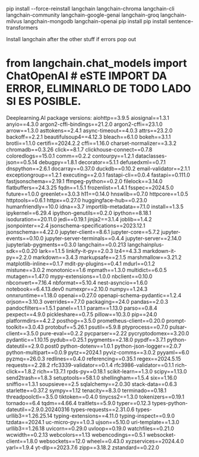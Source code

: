 pip install --force-reinstall langchain langchain-chroma langchain-cli langchain-community langchain-google-genai langchain-groq langchain-milvus langchain-mongodb langchain-openai
pip install pip install sentence-transformers

Install langchain after the other stuff if errors pop out

# from langchain.chat_models import ChatOpenAI # eSTE IMPORT DA ERROR, ELIMINARLO DE TODO LADO SI ES POSIBLE.


Deeplearning.AI package versions:
aiohttp==3.9.5
aiosignal==1.3.1
anyio==4.3.0
argon2-cffi-bindings==21.2.0
argon2-cffi==23.1.0
arrow==1.3.0
asttokens==2.4.1
async-timeout==4.0.3
attrs==23.2.0
backoff==2.2.1
beautifulsoup4==4.12.3
bleach==6.1.0
bokeh==3.1.1
brotli==1.1.0
certifi==2024.2.2
cffi==1.16.0
charset-normalizer==3.3.2
chromadb==0.3.26
click==8.1.7
clickhouse-connect==0.7.8
coloredlogs==15.0.1
comm==0.2.2
contourpy==1.2.1
dataclasses-json==0.5.14
debugpy==1.8.1
decorator==5.1.1
defusedxml==0.7.1
dnspython==2.6.1
docarray==0.37.0
duckdb==0.10.2
email-validator==2.1.1
exceptiongroup==1.2.1
executing==2.0.1
fastapi-cli==0.0.4
fastapi==0.111.0
fastjsonschema==2.19.1
ffmpeg-python==0.2.0
filelock==3.14.0
flatbuffers==24.3.25
fqdn==1.5.1
frozenlist==1.4.1
fsspec==2024.5.0
future==1.0.0
greenlet==3.0.3
h11==0.14.0
hnswlib==0.7.0
httpcore==1.0.5
httptools==0.6.1
httpx==0.27.0
huggingface-hub==0.23.0
humanfriendly==10.0
idna==3.7
importlib-metadata==7.1.0
install==1.3.5
ipykernel==6.29.4
ipython-genutils==0.2.0
ipython==8.18.1
isoduration==20.11.0
jedi==0.19.1
jinja2==3.1.4
joblib==1.4.2
jsonpointer==2.4
jsonschema-specifications==2023.12.1
jsonschema==4.22.0
jupyter-client==8.6.1
jupyter-core==5.7.2
jupyter-events==0.10.0
jupyter-server-terminals==0.4.4
jupyter-server==2.14.0
jupyterlab-pygments==0.3.0
langchain==0.0.213
langchainplus-sdk==0.0.20
lark==1.1.5
linkify-it-py==2.0.3
lz4==4.3.3
markdown-it-py==2.2.0
markdown==3.4.3
markupsafe==2.1.5
marshmallow==3.21.2
matplotlib-inline==0.1.7
mdit-py-plugins==0.4.1
mdurl==0.1.2
mistune==3.0.2
monotonic==1.6
mpmath==1.3.0
multidict==6.0.5
mutagen==1.47.0
mypy-extensions==1.0.0
nbclient==0.10.0
nbconvert==7.16.4
nbformat==5.10.4
nest-asyncio==1.6.0
notebook==6.4.13.dev0
numexpr==2.10.0
numpy==1.24.3
onnxruntime==1.18.0
openai==0.27.0
openapi-schema-pydantic==1.2.4
orjson==3.10.3
overrides==7.7.0
packaging==24.0
pandas==2.0.3
pandocfilters==1.5.1
panel==1.1.1
param==1.13.0
parso==0.8.4
pexpect==4.9.0
pickleshare==0.7.5
pillow==10.3.0
pip==24.0
platformdirs==4.2.2
posthog==3.5.0
prometheus-client==0.20.0
prompt-toolkit==3.0.43
protobuf==5.26.1
psutil==5.9.8
ptyprocess==0.7.0
pulsar-client==3.5.0
pure-eval==0.2.2
pycparser==2.22
pycryptodomex==3.20.0
pydantic==1.10.15
pydub==0.25.1
pygments==2.18.0
pypdf==3.7.1
python-dateutil==2.9.0.post0
python-dotenv==1.0.1
python-json-logger==2.0.7
python-multipart==0.0.9
pytz==2024.1
pyviz-comms==3.0.2
pyyaml==6.0
pyzmq==26.0.3
redlines==0.4.0
referencing==0.35.1
regex==2024.5.15
requests==2.28.2
rfc3339-validator==0.1.4
rfc3986-validator==0.1.1
rich-click==1.8.2
rich==13.7.1
rpds-py==0.18.1
scikit-learn==1.3.0
scipy==1.13.0
send2trash==1.8.3
setuptools==58.1.0
shellingham==1.5.4
six==1.16.0
sniffio==1.3.1
soupsieve==2.5
sqlalchemy==2.0.30
stack-data==0.6.3
starlette==0.37.2
sympy==1.12
tenacity==8.3.0
terminado==0.18.1
threadpoolctl==3.5.0
tiktoken==0.4.0
tinycss2==1.3.0
tokenizers==0.19.1
tornado==6.4
tqdm==4.66.4
traitlets==5.9.0
typer==0.12.3
types-python-dateutil==2.9.0.20240316
types-requests==2.31.0.6
types-urllib3==1.26.25.14
typing-extensions==4.11.0
typing-inspect==0.9.0
tzdata==2024.1
uc-micro-py==1.0.3
ujson==5.10.0
uri-template==1.3.0
urllib3==1.26.18
uvicorn==0.29.0
uvloop==0.19.0
watchfiles==0.21.0
wcwidth==0.2.13
webcolors==1.13
webencodings==0.5.1
websocket-client==1.8.0
websockets==12.0
wheel==0.43.0
xyzservices==2024.4.0
yarl==1.9.4
yt-dlp==2023.7.6
zipp==3.18.2
zstandard==0.22.0
